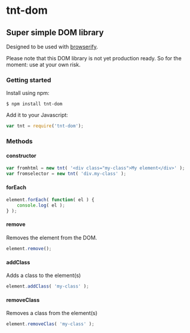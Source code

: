 # tnt-dom
## Super simple DOM library

Designed to be used with [browserify](http://www.browserify.org).

Please note that this DOM library is not yet production ready. So for the moment: use at your own risk.

### Getting started

Install using npm:

```ssh
$ npm install tnt-dom
```

Add it to your Javascript:
```javascript
var tnt = require('tnt-dom');
```

### Methods

#### constructor

```javascript
var fromhtml = new tnt( '<div class="my-class">My element</div>' );
var fromselector = new tnt( 'div.my-class' );
```

#### forEach

```javascript
element.forEach( function( el ) {
	console.log( el );
} );
```

#### remove

Removes the element from the DOM.

```javascript
element.remove();
```

#### addClass

Adds a class to the element(s)

```javascript
element.addClass( 'my-class' );
```

#### removeClass

Removes a class from the element(s)

```javascript
element.removeClas( 'my-class' );
```